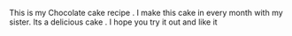 This is my Chocolate cake recipe . I make this cake in every month with my sister. Its a delicious cake . I hope you try it out and like it